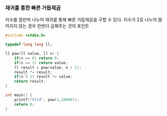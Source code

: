 ### 재귀를 통한 빠른 거듭제곱

지수를 절반씩 나누어 재귀를 통해 빠른 거듭제곱을 구할 수 있다.
지수가 2로 나누어 떨어지지 않는 경우 한번더 곱해주는 것이 포인트

```cpp
#include <stdio.h>

typedef long long ll;

ll pow(ll value, ll n) {
    if(n == 0) return 0;
    if(n == 1) return value;
    ll result = pow(value, n / 2);
    result *= result;
    if(n % 2) result *= value;
    return result;
}

int main() {
    printf("%lld", pow(2,10000));
    return 0;
}

```